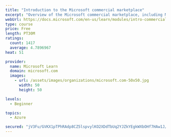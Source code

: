 ```yaml
---
title: "Introduction to the Microsoft commercial marketplace"
excerpt: "Overview of the Microsoft commercial marketplace, including Microsoft AppSource, Azure Marketplace, offer types, and Marketplace Rewards"
webUrl: https://docs.microsoft.com/en-us/learn/modules/intro-commercial-marketplace/
type: course
price: Free
length: PT30M
ratings:
  count: 1417
  average: 4.7896967
heat: 51

provider:
  name: Microsoft Learn
  domain: microsoft.com
  images:
    - url: /assets/images/organizations/microsoft.com-50x50.jpg
      width: 50
      height: 50

levels:
  - Beginner

topics:
  - Azure

secured: "jV3Fu/GVKX1pTPhRAdp8CZ5lspvylKO2XDdTbUq2YJZkYEgkWXbOHf7HAw1J/PJbnF5Fgw9oLMYDg/UbmOfsL+1xDe6IsL5p4SGGqUfd24gXGlMvNKam49/9nWGyv8RxFQc03iQZ/SpwQtLcN92w3fttS0zosP6YB4BE3/Pns3ZEIOj05Suq0eWPSSo4n26AxFXnXWQYo8sRw4FpZbx6ViJ+Olq9tK/8waOQ8EOOGzCd8H1tLyXHc0rdRiL0RQ7EJZsQkFaRfRLJg7AzGju04qB+D4spJSaq3QJyUnJaKl/N6tap6WxcW39kFqv3JRNqrt7SZy7B5QONtymmaWCI3l+tCjR8SgSMImieBJH710/549U1+6y2cR0205TeBqiHz2EazqEBKzfFg6BJ3pXUtKCDc6tNzjfCYaKR3Utb8IU=;dJkaevBZg2YjfZ1p90bB8A=="
---
```


